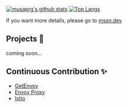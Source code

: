 [![musaprg's github stats](https://github-readme-stats.vercel.app/api?username=musaprg&show_icons=true)](https://github.com/anuraghazra/github-readme-stats)
[![Top Langs](https://github-readme-stats.vercel.app/api/top-langs/?username=musaprg)](https://github.com/anuraghazra/github-readme-stats)

If you want more details, please go to [mssn.dev](https://mssn.dev)

## Projects :construction:
coming soon...

## Continuous Contribution :sparkles:

- [GetEnvoy](https://github.com/tetratelabs/getenvoy)
- [Envoy Proxy](https://github.com/envoyproxy/envoy)
- [Istio](https://github.com/istio/istio)

